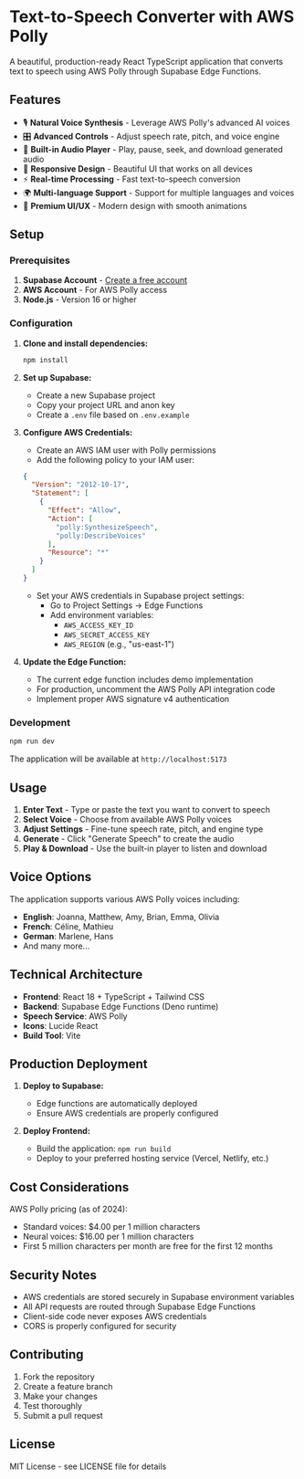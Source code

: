 # Text-to-Speech Converter with AWS Polly

A beautiful, production-ready React TypeScript application that converts text to speech using AWS Polly through Supabase Edge Functions.

## Features

- 🎙️ **Natural Voice Synthesis** - Leverage AWS Polly's advanced AI voices
- 🎛️ **Advanced Controls** - Adjust speech rate, pitch, and voice engine
- 🎵 **Built-in Audio Player** - Play, pause, seek, and download generated audio
- 📱 **Responsive Design** - Beautiful UI that works on all devices
- ⚡ **Real-time Processing** - Fast text-to-speech conversion
- 🌍 **Multi-language Support** - Support for multiple languages and voices
- 🎨 **Premium UI/UX** - Modern design with smooth animations

## Setup

### Prerequisites

1. **Supabase Account** - [Create a free account](https://supabase.com)
2. **AWS Account** - For AWS Polly access
3. **Node.js** - Version 16 or higher

### Configuration

1. **Clone and install dependencies:**
   ```bash
   npm install
   ```

2. **Set up Supabase:**
   - Create a new Supabase project
   - Copy your project URL and anon key
   - Create a `.env` file based on `.env.example`

3. **Configure AWS Credentials:**
   - Create an AWS IAM user with Polly permissions
   - Add the following policy to your IAM user:
   ```json
   {
     "Version": "2012-10-17",
     "Statement": [
       {
         "Effect": "Allow",
         "Action": [
           "polly:SynthesizeSpeech",
           "polly:DescribeVoices"
         ],
         "Resource": "*"
       }
     ]
   }
   ```
   - Set your AWS credentials in Supabase project settings:
     - Go to Project Settings → Edge Functions
     - Add environment variables:
       - `AWS_ACCESS_KEY_ID`
       - `AWS_SECRET_ACCESS_KEY`
       - `AWS_REGION` (e.g., "us-east-1")

4. **Update the Edge Function:**
   - The current edge function includes demo implementation
   - For production, uncomment the AWS Polly API integration code
   - Implement proper AWS signature v4 authentication

### Development

```bash
npm run dev
```

The application will be available at `http://localhost:5173`

## Usage

1. **Enter Text** - Type or paste the text you want to convert to speech
2. **Select Voice** - Choose from available AWS Polly voices
3. **Adjust Settings** - Fine-tune speech rate, pitch, and engine type
4. **Generate** - Click "Generate Speech" to create the audio
5. **Play & Download** - Use the built-in player to listen and download

## Voice Options

The application supports various AWS Polly voices including:
- **English**: Joanna, Matthew, Amy, Brian, Emma, Olivia
- **French**: Céline, Mathieu
- **German**: Marlene, Hans
- And many more...

## Technical Architecture

- **Frontend**: React 18 + TypeScript + Tailwind CSS
- **Backend**: Supabase Edge Functions (Deno runtime)
- **Speech Service**: AWS Polly
- **Icons**: Lucide React
- **Build Tool**: Vite

## Production Deployment

1. **Deploy to Supabase:**
   - Edge functions are automatically deployed
   - Ensure AWS credentials are properly configured

2. **Deploy Frontend:**
   - Build the application: `npm run build`
   - Deploy to your preferred hosting service (Vercel, Netlify, etc.)

## Cost Considerations

AWS Polly pricing (as of 2024):
- Standard voices: $4.00 per 1 million characters
- Neural voices: $16.00 per 1 million characters
- First 5 million characters per month are free for the first 12 months

## Security Notes

- AWS credentials are stored securely in Supabase environment variables
- All API requests are routed through Supabase Edge Functions
- Client-side code never exposes AWS credentials
- CORS is properly configured for security

## Contributing

1. Fork the repository
2. Create a feature branch
3. Make your changes
4. Test thoroughly
5. Submit a pull request

## License

MIT License - see LICENSE file for details
